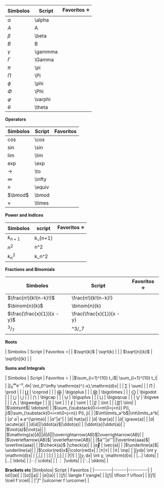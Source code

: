 

|Simbolos|Script|Favoritos :star:|
|-------|--------|---------|
|$\alpha$|\alpha|          |
|$A$|	A|  |
|$\beta$|	\beta|    |
|$B$|B|   |
|$\gamma$ | \gammma  |  |
|$\Gamma$ | 	\Gamma |  |
| $\pi$ | \pi |  |
| $\Pi$ | 	\Pi | |
|$\phi$ | \phi | |
| $\Phi$ | \Phi | |
| $\varphi$ | \varphi | |
| $\theta$ | \theta |  |

<strong> Operators  </strong>

|Simbolos | Script| Favoritos |
|-------|--------|---------|
|$\cos$|\cos| |
|$\sin$|\sin| |
|$\lim$|\lim| |
|$\exp$|\exp| |
|$\to$|\to| |
|$\infty$| \infty | |
|$\equiv$| 	\equiv | |
| $\bmod$ | 	\bmod| |
|$\times$| \times | |


<strong> Power and Indices </strong>

| Simbolos | script | Favoritos :star: |
|---------|-------|---------|
|$k_{n+1}$|k_{n+1}| |
|$n^2$|n^2|  |
|$k_n^2$|	k_n^2| |

<strong> Fractions and Binomials </strong>

|Simbolos | Script | Favoritos :star: |
|-----------|------|-----------|
|$\frac{n!}{k!(n-k)!}$|\frac{n!}{k!(n-k)!}|  |
|$\binom{n}{k}$|\binom{n}{k}|   |
|$\frac{\frac{x}{1}}{x - y}$| \frac{\frac{x}{1}}{x - y}|  |
|$^3/_7$| ^3/_7|  |

<strong> Roots </strong>

| Simbolos | Script | Favoritos :star:|
| $\sqrt{k}$ | 	\sqrt{k} |   |
| $\sqrt[n]{k}$ | \sqrt[n]{k} | |

<strong> Sums and Integrals </strong>

| Simbolos | Script | Favoritos :star: |
|$\sum_{i=1}^{10} t_i$|	\sum_{i=1}^{10} t_i|  |
|$\int_0^\infty \mathrm{e}^{-x},\mathrm{d}x$|	\int_0^\infty \mathrm{e}^{-x},\mathrm{d}x| |
| $\sum$ | 	\sum|  |
| $\prod$ | \prod  |  |
| $\coprod$ | \coprod |  |
| $\bigoplus$ | \bigoplus | |
| $\bigotimes$ | \bigotimes | | 
| $\bigodot$ | \bigodot |  | 
| $\bigcup$ | $\bigcup$ |  | 
| $\bigcap$ | \bigcap |  |
| $\biguplus$ |  	\biguplus | |
| $\bigsqcup$ | \bigsqcup |  |
| $\bigvee$ | \bigvee |  |
| $\bigwedge$ | \bigwedge | | 
|$\int$ | 	\int | |
| $\oint$ | \oint | | 
|$\iint$ | \iint | | 
|$\iiint$|	\iiint|  |
|$\idotsint$|	\idotsint|  |
|$\sum_{\substack{0<i<m\0<j<n}} P(i, j)$|\sum_{\substack{0<i<m\0<j<n}} P(i, j)|  |
|$\int\limits_a^b$|\int\limits_a^b|  |
|$a’$ $a^{\prime}$|	a   a^{\prime}|  |
|$a’’$|a’’|  |
|$\hat{a}$|	hat{a}|  |
|$\bar{a}$|	\bar{a}|  |
|$\grave{a}$|	\grave{a}|  |
|$\acute{a}$| \acute{a}|  |
|$\dot{a}|\dot{a}|  |
|$\ddot{a}$|\ddot{a}|  |
|\ddot{a}|\ddot{a}|  |
|$\not{a}$|\not{a}|  |
|$\mathring{a}$|\mathring{a}|  |
|\mathring{a}|	\mathring{a}|  |
|$\overrightarrow{AB}$|\overrightarrow{AB}|  |
|$\overleftarrow{AB}$|	\overleftarrow{AB}|  |
|$a’’’$|a’’’|  |
|$\overline{aaa}$| \overline{aaa}|  |
|$\check{a}$ |\check{a}|  |
|$\vec{a}$ |	\vec{a}|  |
|$\underline{a}$|	\underline{a}|  |
|$\color{red}x$|\color{red}x|  |
|$\pm$|$\pm$|   |
|$\mp$| \mp|  |
|$\int y \mathrm{d}x$|	\int y \mathrm{d}x|  |
|$,$|,|  |
|$:$|:|  |
|$;$|;|  |
|$!$|!|  |
|$\int y, \mathrm{d}x$|	\int y, \mathrm{d}x|  |
|$\dots$|	\dots|  |
|$\ldots$|	\ldots| |
|$\cdots$| \cdots| |
| $\vdots$ |\vdots|  |
|$\ddots$|	\ddots|  |


<strong> Brackets etc </strong>
|Simbolos| Script | Favoritos | 
|---------|-------|----------|
|$(a)$|(a)|  |
|$[a]$|[a]|  |
|${a}$|{a}|  |
|$\langle f \rangle$| \langle f \rangle|  |
|$\lfloor f \rfloor$|	\lfloor f \rfloor|  |
|$\lceil f \rceil$|	\lceil f \rceil|  |
|$\ulcorner f \urcorner$ |\ulcorner f \urcorner|  |














































